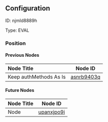 # 
## Configuration
ID:  njmld8889h

Type: EVAL 








### Position

#### Previous Nodes
| Node Title | Node ID |
| :------------- | ------------ |
| Keep authMethods As Is | [asnrb9403q](./asnrb9403q.md) | 
 
 #### Future Nodes
| Node Title | Node ID |
| :------------- | ------------ |
| Node |[upanxjpo9i](./upanxjpo9i.md) | 